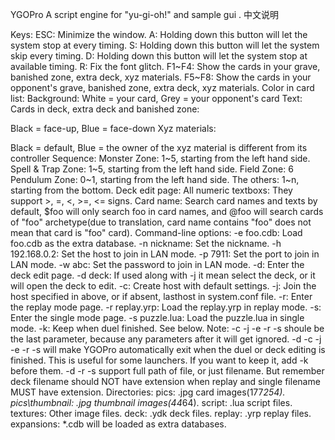 YGOPro
A script engine for "yu-gi-oh!" and sample gui
.
中文说明

Keys:
ESC: Minimize the window.
A: Holding down this button will let the system stop at every timing.
S: Holding down this button will let the system skip every timing.
D: Holding down this button will let the system stop at available timing.
R: Fix the font glitch.
F1~F4: Show the cards in your grave, banished zone, extra deck, xyz materials.
F5~F8: Show the cards in your opponent's grave, banished zone, extra deck, xyz materials.
Color in card list:
Background:
White = your card, Grey = your opponent's card
Text:
Cards in deck, extra deck and banished zone:

Black = face-up, Blue = face-down
Xyz materials:

Black = default, Blue = the owner of the xyz material is different from its controller
Sequence:
Monster Zone: 1~5, starting from the left hand side.
Spell & Trap Zone: 1~5, starting from the left hand side.
Field Zone: 6
Pendulum Zone: 0~1, starting from the left hand side.
The others: 1~n, starting from the bottom.
Deck edit page:
All numeric textboxs: They support >, =, <, >=, <= signs.
Card name: Search card names and texts by default, $foo will only search foo in card names, and @foo will search cards of "foo" archetype(due to translation, card name contains "foo" does not mean that card is "foo" card).
Command-line options:
-e foo.cdb: Load foo.cdb as the extra database.
-n nickname: Set the nickname.
-h 192.168.0.2: Set the host to join in LAN mode.
-p 7911: Set the port to join in LAN mode.
-w abc: Set the password to join in LAN mode.
-d: Enter the deck edit page.
-d deck: If used along with -j it mean select the deck, or it will open the deck to edit.
-c: Create host with default settings.
-j: Join the host specified in above, or if absent, lasthost in system.conf file.
-r: Enter the replay mode page.
-r replay.yrp: Load the replay.yrp in replay mode.
-s: Enter the single mode page.
-s puzzle.lua: Load the puzzle.lua in single mode.
-k: Keep when duel finished. See below.
Note:
-c -j -e -r -s shoule be the last parameter, because any parameters after it will get ignored.
-d -c -j -e -r -s will make YGOPro automatically exit when the duel or deck editing is finished. This is useful for some launchers. If you want to keep it, add -k before them.
-d -r -s support full path of file, or just filename. But remember deck filename should NOT have extension when replay and single filename MUST have extension.
Directories:
pics: .jpg card images(177*254).
pics\thumbnail: .jpg thumbnail images(44*64).
script: .lua script files.
textures: Other image files.
deck: .ydk deck files.
replay: .yrp replay files.
expansions: *.cdb will be loaded as extra databases.
